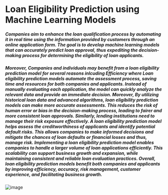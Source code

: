 # Loan Eligibility Prediction using Machine Learning Models
##### Companies aim to enhance the loan qualification process by automating it in real time using the information provided by customers through an online application form. The goal is to develop machine learning models that can accurately predict loan approval, thus expediting the decision-making process for determining the eligibility of loan applicants.
##### Moreover, Companies and individuals may benefit from a loan eligibility prediction model for several reasons inlcuding Efficiency where Loan eligibility prediction models automate the assessment process, saving time and resources for both companies and applicants. Instead of manually evaluating each application, the model can quickly analyze the relevant data and provide an immediate decision. Moreover, By utilizing historical loan data and advanced algorithms, loan eligibility prediction models can make more accurate assessments. This reduces the risk of human error or bias in the decision-making process, leading to fairer and more consistent loan approvals. Similarly, lending institutions need to manage their risk exposure effectively. A loan eligibility prediction model helps assess the creditworthiness of applicants and identify potential default risks. This allows companies to make informed decisions and mitigate the chances of loan defaults or financial losses and thus, manage risk. Implementing a loan eligibility prediction model enables companies to handle a larger volume of loan applications efficiently. This scalability can support business growth and expansion, while maintaining consistent and reliable loan evaluation practices. Overall, loan eligibility prediction models benefit both companies and applicants by improving efficiency, accuracy, risk management, customer experience, and facilitating business growth.
![image](https://github.com/danishahmed522/Loan-Eligibility-Prediction/assets/122652303/87737bc9-d85d-4676-a27a-ff347f1a8303)
